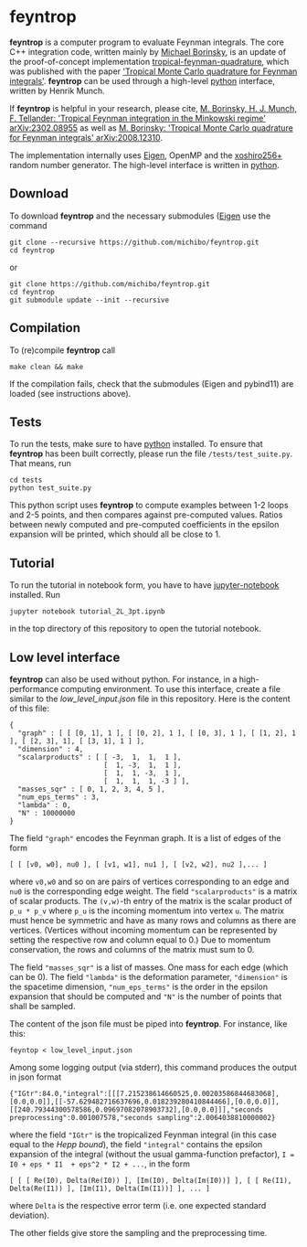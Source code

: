 feyntrop
========

**feyntrop** is a computer program to evaluate Feynman integrals. The core C++ integration code, written mainly by [Michael Borinsky](//michaelborinsky.com), is an update of the proof-of-concept implementation [tropical-feynman-quadrature](https://github.com/michibo/tropical-feynman-quadrature), which was published with the paper ['Tropical Monte Carlo quadrature for Feynman integrals'](//arxiv.org/abs/2008.12310). **feyntrop** can be used through a high-level [python](//python.org) interface, written by Henrik Munch.

If **feyntrop** is helpful in your research, please cite,
[M. Borinsky, H. J. Munch, F. Tellander: 'Tropical Feynman integration in the Minkowski regime' arXiv:2302.08955](//arxiv.org/abs/2302.08955) as well as [M. Borinsky: 'Tropical Monte Carlo quadrature for Feynman integrals' arXiv:2008.12310](//arxiv.org/abs/2008.12310).

The implementation internally uses [Eigen](http://eigen.tuxfamily.org), OpenMP and the [xoshiro256+](http://prng.di.unimi.it/) random number generator.
The high-level interface is written in [python](//python.org).

Download
--------

 
To download **feyntrop** and the necessary submodules ([Eigen](//eigen.tuxfamily.org/) use the command

```
git clone --recursive https://github.com/michibo/feyntrop.git
cd feyntrop
```

or 

```
git clone https://github.com/michibo/feyntrop.git
cd feyntrop
git submodule update --init --recursive
```

Compilation
-----------

To (re)compile **feyntrop** call

```
make clean && make
```

If the compilation fails, check that the submodules (Eigen and pybind11) are loaded (see instructions above).

Tests
-----

To run the tests, make sure to have [python](//python.org) installed.
To ensure that **feyntrop** has been built correctly, please run the file `/tests/test_suite.py`. That means, run
```
cd tests
python test_suite.py
```
This python script uses **feyntrop** to compute examples between 1-2 loops and 2-5 points, and then compares against pre-computed values.
Ratios between newly computed and pre-computed coefficients in the epsilon expansion will be printed, which should all be close to 1.

Tutorial
--------

To run the tutorial in notebook form, you have to have [jupyter-notebook](//jupyter.org/) installed. Run
```
jupyter notebook tutorial_2L_3pt.ipynb
```
in the top directory of this repository to open the tutorial notebook.

Low level interface
-------------------

**feyntrop** can also be used without python. For instance, in a high-performance computing environment. To use this interface, create a file similar to the *low_level_input.json* file in this repository. Here is the content of this file:
```
{
  "graph" : [ [ [0, 1], 1 ], [ [0, 2], 1 ], [ [0, 3], 1 ], [ [1, 2], 1 ], [ [2, 3], 1], [ [3, 1], 1 ] ],
  "dimension" : 4,
  "scalarproducts" : [ [ -3,  1,  1,  1 ],
                       [  1, -3,  1,  1 ],
                       [  1,  1, -3,  1 ],
                       [  1,  1,  1, -3 ] ],
  "masses_sqr" : [ 0, 1, 2, 3, 4, 5 ],
  "num_eps_terms" : 3,
  "lambda" : 0,
  "N" : 10000000
}
```
The field `"graph"` encodes the Feynman graph. It is a list of edges of the form 
```
[ [ [v0, w0], nu0 ], [ [v1, w1], nu1 ], [ [v2, w2], nu2 ],... ]
```
where `v0,w0` and so on are pairs of vertices corresponding to an edge and `nu0` is the corresponding edge weight.
The field `"scalarproducts"` is a matrix of scalar products. The `(v,w)`-th entry of the matrix is the scalar product of `p_u * p_v` where `p_u` is the incoming momentum into vertex `u`. The matrix must hence be symmetric and have as many rows and columns as there are vertices. (Vertices without incoming momentum can be represented by setting the respective row and column equal to 0.) Due to momentum conservation, the rows and columns of the matrix must sum to 0.

The field `"masses_sqr"` is a list of masses. One mass for each edge (which can be 0).
The field `"lambda"` is the deformation parameter, `"dimension"` is the spacetime dimension, `"num_eps_terms"` is the order in the epsilon expansion that should be computed and `"N"` is the number of points that shall be sampled.

The content of the json file must be piped into **feyntrop**. For instance, like this:
```
feyntop < low_level_input.json
```
Among some logging output (via stderr), this command produces the output in json format 
```
{"IGtr":84.0,"integral":[[[7.215238614660525,0.00203586844683068],[0.0,0.0]],[[-57.629482716637696,0.018239280410844466],[0.0,0.0]],[[240.79344300578586,0.09697082078903732],[0.0,0.0]]],"seconds preprocessing":0.001007578,"seconds sampling":2.0064038810000002}
```
where the field `"IGtr"` is the tropicalized Feynman integral (in this case equal to the *Hepp bound*), 
the field `"integral"` contains the epsilon expansion of the integral (without the usual gamma-function prefactor), `I = I0 + eps * I1  + eps^2 * I2 + ...`,
in the form
```
[ [ [ Re(I0), Delta(Re(I0)) ], [Im(I0), Delta(Im(I0))] ], [ [ Re(I1), Delta(Re(I1)) ], [Im(I1), Delta(Im(I1))] ], ... ]
```
where `Delta` is the respective error term (i.e. one expected standard deviation).

The other fields give store the sampling and the preprocessing time.

